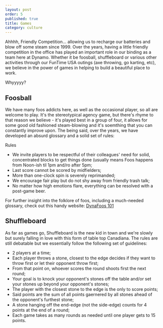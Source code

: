 ```yaml
---
layout: post
order: 5
published: true
title: Games
category: culture
---
```

Ahhhh, Friendly Competition... allowing us to recharge our batteries and blow off some steam since 1999. Over the years, having a little friendly competition in the office has played an important role in our binding as a team here at Dynamo. Whether it be foosball, shuffleboard or various other activities through our FunTime USA outings (axe throwing, go karting, etc), we believe in the power of games in helping to build a beautiful place to work.

<!-- more -->

Whyyyyy?

## Foosball
We have many foos addicts here, as well as the occasional player, so all are welcome to play. It's the stereotypical agency game, but there's rhyme to that reason we believe - it's played best in a group of four, it allows for some good old fashioned steam-blowing and it's soemthing that you can constantly improve upon. The being said, over the years, we have developed an absurd glossary and a solid set of rules:

Rules
- We invite players to be respectful of their colleagues' need for solid, concentrated blocks to get things done (usually means Foos happens from Noon-ish til 1pm and/ro after 5pm;
- Last score cannot be scored by midfielders;
- More than one-clock spin is severely reprimanded;
- We encourage fair play but do not shy away from friendly trash talk;
- No matter how high emotions flare, everything can be resolved with a post-game beer.

For further insight into the folklore of foos, including a much-needed glossary, check out this handy website: [DynaFoos 101](https://redbeardswon.wordpress.com/dynafoos-101/)


## Shuffleboard

As far as games go, Shuffleboard is the new kid in town and we're slowly but surely falling in love with this form of table top Canadiana. The rules are still debatable but we essentially follow the following set of guidelines:

- 2 players at a time;
- Each player throws a stone, closest to the edge decides if they want to throw first or let their opponent throw first;
- From that point on, whoever scores the round shoots first the next round;
- Your goal is to knock your opponent's stones off the table and/or set your stones up beyond your opponent's stones;
- The player with the closest stone to the edge is the only to score points;
- Said points are the sum of all points gaernered by all stones ahead of the opponent's furthest stone;
- A stone hanging off the end-edge (not the side-edge) counts for 4 points at the end of a round;
- Each game takes as many rounds as needed until one player gets to 15 points.

